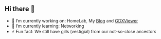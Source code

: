 ## Hi there 👋

- 🔭 I’m currently working on: HomeLab, My [Blog](https://blog.vaibhavnath.in/) and [GDXViewer](https://github.com/Vaibhavnath-Jha/vscode-gdxviewer/)
- 🌱 I’m currently learning: Networking
- ⚡ Fun fact: We still have gills (vestigial) from our not-so-close ancestors
